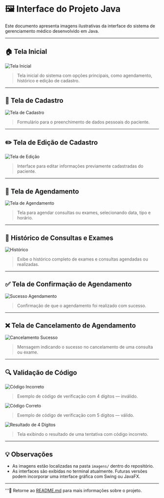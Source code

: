 # 🖼️ Interface do Projeto Java

Este documento apresenta imagens ilustrativas da interface do sistema de gerenciamento médico desenvolvido em Java.

---

## 🏠 Tela Inicial

![Tela Inicial](imagens/tela_inicio.png)

> Tela inicial do sistema com opções principais, como agendamento, histórico e edição de cadastro.

---

## 👤 Tela de Cadastro

![Tela de Cadastro](imagens/tela_cadastro.png)

> Formulário para o preenchimento de dados pessoais do paciente.

---

## ✏️ Tela de Edição de Cadastro

![Tela de Edição](imagens/editar_cadastro.png)

> Interface para editar informações previamente cadastradas do paciente.

---

## 📅 Tela de Agendamento

![Tela de Agendamento](imagens/agendar_consultas_exames.png)

> Tela para agendar consultas ou exames, selecionando data, tipo e horário.

---

## 📜 Histórico de Consultas e Exames

![Histórico](imagens/histórico_exames_consultas.png)

> Exibe o histórico completo de exames e consultas agendadas ou realizadas.

---

## ✅ Tela de Confirmação de Agendamento

![Sucesso Agendamento](imagens/sucesso_agendamento.png)

> Confirmação de que o agendamento foi realizado com sucesso.

---

## ❌ Tela de Cancelamento de Agendamento

![Cancelamento Sucesso](imagens/sucesso_cancelamento.png)

> Mensagem indicando o sucesso no cancelamento de uma consulta ou exame.

---

## 🔍 Validação de Código

![Código Incorreto](imagens/4_digitos_é_o_errado.png)

> Exemplo de código de verificação com 4 dígitos — inválido.

![Código Correto](imagens/5_digitos_é_o_correto.png)

> Exemplo de código de verificação com 5 dígitos — válido.

![Resultado de 4 Dígitos](imagens/resultado_de_4_digitos.png)

> Tela exibindo o resultado de uma tentativa com código incorreto.

---

## 💡 Observações

- As imagens estão localizadas na pasta `imagens/` dentro do repositório.
- As interfaces são exibidas no terminal atualmente. Futuras versões podem incorporar uma interface gráfica com Swing ou JavaFX.

---

'''📌 Retorne ao [README.md](./README.md) para mais informações sobre o projeto.
